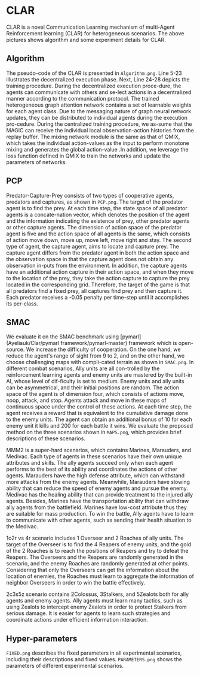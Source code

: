 # CLAR
CLAR is a novel Communication Learning mechanism of multi-Agent Reinforcement learning (CLAR) for heterogeneous scenarios. The above pictures shows algorithm and some experiment details for CLAR.

## Algorithm
The pseudo-code of the CLAR is presented in `Algorithm.png`. Line 5-23 illustrates the decentralized execution phase.  Next, Line 24-28 depicts the training procedure. During the decentralized execution proce-dure, the agents can communicate with others and se-lect actions in a decentralized manner according to the communication protocol. The trained heterogeneous graph attention network contains a set of learnable weights for each agent class. Due to the messaging nature of graph neural network updates, they can be distributed to individual agents during the execution pro-cedure. 
During the centralized training procedure, we as-sume that the MAGIC can receive the individual local observation-action histories from the replay buffer. The mixing network module is the same as that of QMIX, which takes the individual action-values as the input to perform monotone mixing and generates the global action-value .In addition, we leverage the loss function defined in QMIX to train the networks and update the parameters of networks.

## PCP
Predator-Capture-Prey consists of two types of cooperative agents, predators and captures, as shown in `PCP.png`. The target of the predator agent is to find the prey. At each time step, the state space of all predator agents is a concate-nation vector, which denotes the position of the agent and the information indicating the existence of prey, other predator agents or other capture agents. The dimension of action space of the predator agent is five and the action space of all agents is the same, which consists of action move down, move up, move left, move right and stay. The second type of agent, the capture agent, aims to locate and capture prey. The capture agent differs from the predator agent in both the action space and the observation space in that the capture agent does not obtain any observation in-puts from the environment. In addition, the capture agents have an additional action capture in their action space, and when they move to the location of the prey, they take the action capture to capture the prey located in the corresponding grid. Therefore, the target of the game is that all predators find a fixed prey, all captures find prey and then capture it. Each predator receives a -0.05 penalty per time-step until it accomplishes its per-class.


## SMAC
We evaluate it on the SMAC benchmark using  [pymarl] (Ayeliauk/Clar/pymarl framework/pymarl-master) framework which is open-source. We increase the difficulty of cooperation. On the one hand, we reduce the agent's range of sight from 9 to 2, and on the other hand, we choose challenging maps with compli-cated terrain as shown in `SMAC.png`.  In different combat scenarios, Ally units are all con-trolled by the reinforcement learning agents and enemy units are mastered by the built-in AI, whose level of dif-ficulty is set to medium. Enemy units and ally units can be asymmetrical, and their initial positions are random. The action space of the agent is of dimension four, which consists of actions move, noop, attack, and stop. Agents attack and move in these maps of continuous space under the control of these actions. At each time step, the agent receives a reward that is equivalent to the cumulative damage done to the enemy units. The agent can obtain an additional bonus of 10 for each enemy unit it kills and 200 for each battle it wins. We evaluate the proposed method on the three scenarios shown in `MAPS.png`, which provides brief descriptions of these scenarios.    

MMM2 is a super-hard scenarios, which contains Marines, Marauders, and Medivac. Each type of agents in these scenarios have their own unique attributes and skills. The ally agents succeed only when each agent performs to the best of its ability and coordinates the actions of other agents. Marauders have the high defense attribute, which can withstand more attacks from the enemy agents. Meanwhile, Marauders have slowing ability that can reduce the speed of enemy agents and pursue the enemy. Medivac has the healing ability that can provide treatment to the injured ally agents. Besides, Marines have the transportation ability that can withdraw ally agents from the battlefield. Marines have low-cost attribute thus they are suitable for mass production. To win the battle, Ally agents have to learn to communicate with other agents, such as sending their health situation to the Medivac.  

1o2r vs 4r scenario includes 1 Overseer and 2 Roaches of ally units. The target of the Overseer is to find the 4 Reapers of enemy units, and the gold of the 2 Roaches is to reach the positions of Reapers and try to defeat the Reapers. The Overseers and the Reapers are randomly generated in the scenario, and the enemy Roaches are randomly generated at other points. Considering that only the Overseers can get the information about the location of enemies, the Roaches must learn to aggregate the information of neighbor Overseers in order to win the battle effectively.  

2c3s5z scenario contains 2Colossus, 3Stalkers, and 5Zealots both for ally agents and enemy agents. Ally agents must learn many tactics, such as using Zealots to intercept enemy Zealots in order to protect Stalkers from serious damage. It is easier for agents to learn such strategies and coordinate actions under efficient information interaction.

## Hyper-parameters
`FIXED.png` describes the fixed parameters in all experimental scenarios, including their descriptions and fixed values. `PARAMETERS.png` shows the parameters of different experimental scenarios.
